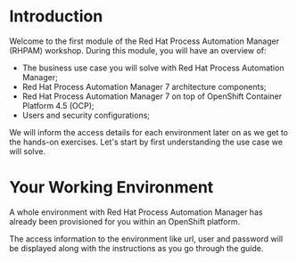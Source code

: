 # Introduction 

Welcome to the first module of the Red Hat Process Automation Manager (RHPAM) workshop. During this module, you will have an overview of:

- The business use case you will solve with Red Hat Process Automation Manager;
- Red Hat Process Automation Manager 7 architecture components;
- Red Hat Process Automation Manager 7 on top of OpenShift Container Platform 4.5 (OCP);
- Users and security configurations;

We will inform the access details for each environment later on as we get to the hands-on exercises. Let's start by first understanding the use case we will solve.

# Your Working Environment

A whole environment with Red Hat Process Automation Manager has already been provisioned for you within an OpenShift platform.

The access information to the environment like url, user and password will be displayed along with the instructions as you go through the guide.
